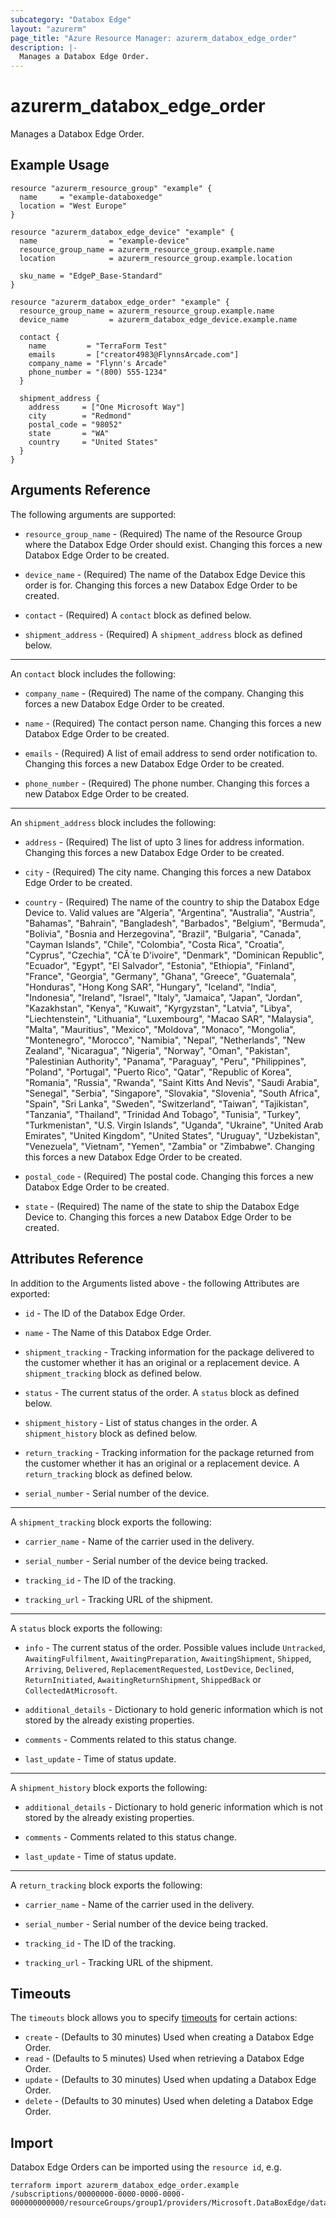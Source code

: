 ```yaml
---
subcategory: "Databox Edge"
layout: "azurerm"
page_title: "Azure Resource Manager: azurerm_databox_edge_order"
description: |-
  Manages a Databox Edge Order.
---
```


# azurerm_databox_edge_order

Manages a Databox Edge Order.

## Example Usage

```hcl
resource "azurerm_resource_group" "example" {
  name     = "example-databoxedge"
  location = "West Europe"
}

resource "azurerm_databox_edge_device" "example" {
  name                = "example-device"
  resource_group_name = azurerm_resource_group.example.name
  location            = azurerm_resource_group.example.location

  sku_name = "EdgeP_Base-Standard"
}

resource "azurerm_databox_edge_order" "example" {
  resource_group_name = azurerm_resource_group.example.name
  device_name         = azurerm_databox_edge_device.example.name

  contact {
    name         = "TerraForm Test"
    emails       = ["creator4983@FlynnsArcade.com"]
    company_name = "Flynn's Arcade"
    phone_number = "(800) 555-1234"
  }

  shipment_address {
    address     = ["One Microsoft Way"]
    city        = "Redmond"
    postal_code = "98052"
    state       = "WA"
    country     = "United States"
  }
}
```

## Arguments Reference

The following arguments are supported:

* `resource_group_name` - (Required) The name of the Resource Group where the Databox Edge Order should exist. Changing this forces a new Databox Edge Order to be created.

* `device_name` - (Required) The name of the Databox Edge Device this order is for. Changing this forces a new Databox Edge Order to be created.

* `contact` - (Required)  A `contact` block as defined below.

* `shipment_address` - (Required)  A `shipment_address` block as defined below.

---

An `contact` block includes the following:

* `company_name` - (Required) The name of the company. Changing this forces a new Databox Edge Order to be created.

* `name` - (Required) The contact person name. Changing this forces a new Databox Edge Order to be created.

* `emails` - (Required) A list of email address to send order notification to. Changing this forces a new Databox Edge Order to be created.

* `phone_number` - (Required) The phone number. Changing this forces a new Databox Edge Order to be created.

---

An `shipment_address` block includes the following:

* `address` - (Required) The list of upto 3 lines for address information. Changing this forces a new Databox Edge Order to be created.

* `city` - (Required) The city name. Changing this forces a new Databox Edge Order to be created.

* `country` - (Required) The name of the country to ship the Databox Edge Device to. Valid values are "Algeria", "Argentina", "Australia", "Austria", "Bahamas", "Bahrain", "Bangladesh", "Barbados", "Belgium", "Bermuda", "Bolivia", "Bosnia and Herzegovina", "Brazil", "Bulgaria", "Canada", "Cayman Islands", "Chile", "Colombia", "Costa Rica", "Croatia", "Cyprus", "Czechia", "CÃ´te D'ivoire", "Denmark", "Dominican Republic", "Ecuador", "Egypt", "El Salvador", "Estonia", "Ethiopia", "Finland", "France", "Georgia", "Germany", "Ghana", "Greece", "Guatemala", "Honduras", "Hong Kong SAR", "Hungary", "Iceland", "India", "Indonesia", "Ireland", "Israel", "Italy", "Jamaica", "Japan", "Jordan", "Kazakhstan", "Kenya", "Kuwait", "Kyrgyzstan", "Latvia", "Libya", "Liechtenstein", "Lithuania", "Luxembourg", "Macao SAR", "Malaysia", "Malta", "Mauritius", "Mexico", "Moldova", "Monaco", "Mongolia", "Montenegro", "Morocco", "Namibia", "Nepal", "Netherlands", "New Zealand", "Nicaragua", "Nigeria", "Norway", "Oman", "Pakistan", "Palestinian Authority", "Panama", "Paraguay", "Peru", "Philippines", "Poland", "Portugal", "Puerto Rico", "Qatar", "Republic of Korea", "Romania", "Russia", "Rwanda", "Saint Kitts And Nevis", "Saudi Arabia", "Senegal", "Serbia", "Singapore", "Slovakia", "Slovenia", "South Africa", "Spain", "Sri Lanka", "Sweden", "Switzerland", "Taiwan", "Tajikistan", "Tanzania", "Thailand", "Trinidad And Tobago", "Tunisia", "Turkey", "Turkmenistan", "U.S. Virgin Islands", "Uganda", "Ukraine", "United Arab Emirates", "United Kingdom", "United States", "Uruguay", "Uzbekistan", "Venezuela", "Vietnam", "Yemen", "Zambia" or "Zimbabwe". Changing this forces a new Databox Edge Order to be created.

* `postal_code` - (Required) The postal code. Changing this forces a new Databox Edge Order to be created.

* `state` - (Required) The name of the state to ship the Databox Edge Device to. Changing this forces a new Databox Edge Order to be created.

## Attributes Reference

In addition to the Arguments listed above - the following Attributes are exported:

* `id` - The ID of the Databox Edge Order.

* `name` - The Name of this Databox Edge Order.

* `shipment_tracking` - Tracking information for the package delivered to the customer whether it has an original or a replacement device. A `shipment_tracking` block as defined below.

* `status` - The current status of the order. A `status` block as defined below.

* `shipment_history` - List of status changes in the order. A `shipment_history` block as defined below.

* `return_tracking` - Tracking information for the package returned from the customer whether it has an original or a replacement device. A `return_tracking` block as defined below.

* `serial_number` - Serial number of the device.

---

A `shipment_tracking` block exports the following:

* `carrier_name` - Name of the carrier used in the delivery.

* `serial_number` - Serial number of the device being tracked.

* `tracking_id` - The ID of the tracking.

* `tracking_url` - Tracking URL of the shipment.

---

A `status` block exports the following:

* `info` - The current status of the order. Possible values include `Untracked`, `AwaitingFulfilment`, `AwaitingPreparation`, `AwaitingShipment`, `Shipped`, `Arriving`, `Delivered`, `ReplacementRequested`, `LostDevice`, `Declined`, `ReturnInitiated`, `AwaitingReturnShipment`, `ShippedBack` or `CollectedAtMicrosoft`.

* `additional_details` - Dictionary to hold generic information which is not stored by the already existing properties.

* `comments` - Comments related to this status change.

* `last_update` - Time of status update.

---

A `shipment_history` block exports the following:

* `additional_details` - Dictionary to hold generic information which is not stored by the already existing properties.

* `comments` - Comments related to this status change.

* `last_update` - Time of status update.

---

A `return_tracking` block exports the following:

* `carrier_name` - Name of the carrier used in the delivery.

* `serial_number` - Serial number of the device being tracked.

* `tracking_id` - The ID of the tracking.

* `tracking_url` - Tracking URL of the shipment.

## Timeouts

The `timeouts` block allows you to specify [timeouts](https://www.terraform.io/language/resources/syntax#operation-timeouts) for certain actions:

* `create` - (Defaults to 30 minutes) Used when creating a Databox Edge Order.
* `read` - (Defaults to 5 minutes) Used when retrieving a Databox Edge Order.
* `update` - (Defaults to 30 minutes) Used when updating a Databox Edge Order.
* `delete` - (Defaults to 30 minutes) Used when deleting a Databox Edge Order.

## Import

Databox Edge Orders can be imported using the `resource id`, e.g.

```shell
terraform import azurerm_databox_edge_order.example /subscriptions/00000000-0000-0000-0000-000000000000/resourceGroups/group1/providers/Microsoft.DataBoxEdge/dataBoxEdgeDevices/device1/orders/default
```
